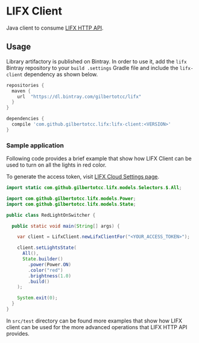 # LIFX Client

Java client to consume [LIFX HTTP API](https://api.developer.lifx.com/).

## Usage

Library artifactory is published on Bintray. In order to use it, add the `lifx` Bintray repository to your `build
.settings` Gradle file and include the `lifx-client` dependency as shown below.

```groovy
repositories {
  maven {
    url  "https://dl.bintray.com/gilbertotcc/lifx" 
  }
}

dependencies {
  compile 'com.github.gilbertotcc.lifx:lifx-client:<VERSION>'
}
```

### Sample application

Following code provides a brief example that show how LIFX Client can be used to turn on all the lights in red color.

To generate the access token, visit [LIFX Cloud Settings page](https://cloud.lifx.com/settings).

```java
import static com.github.gilbertotcc.lifx.models.Selectors.$.All;

import com.github.gilbertotcc.lifx.models.Power;
import com.github.gilbertotcc.lifx.models.State;

public class RedLightOnSwitcher {

  public static void main(String[] args) {

    var client = LifxClient.newLifxClientFor("<YOUR_ACCESS_TOKEN>");

    client.setLightsState(
      All(),
      State.builder()
        .power(Power.ON)
        .color("red")
        .brightness(1.0)
        .build()
    );

    System.exit(0);
  }
}
```

In `src/test` directory can be found more examples that show how LIFX client can be used for the more advanced 
operations that LIFX HTTP API provides.
